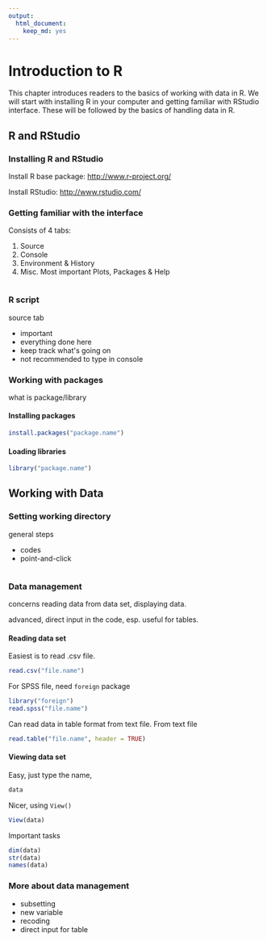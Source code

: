 ```yaml
---
output:
  html_document:
    keep_md: yes
---
```


# Introduction to R
This chapter introduces readers to the basics of working with data in R. We will start with installing R in your computer and getting familiar with RStudio interface. These will be followed by the basics of handling data in R.

## R and RStudio
### Installing R and RStudio
Install R base package: http://www.r-project.org/

Install RStudio: http://www.rstudio.com/

### Getting familiar with the interface
Consists of 4 tabs:

1. Source
2. Console
3. Environment & History
4. Misc. Most important Plots, Packages & Help
<img>

### R script
source tab

* important
* everything done here
* keep track what's going on
* not recommended to type in console

### Working with packages
what is package/library

#### Installing packages

```r
install.packages("package.name")
```

#### Loading libraries

```r
library("package.name")
```

## Working with Data
### Setting working directory
general steps

* codes
* point-and-click
<img>

### Data management
concerns reading data from data set, displaying data.

advanced, direct input in the code, esp. useful for tables.

#### Reading data set
Easiest is to read .csv file.

```r
read.csv("file.name")
```

For SPSS file, need `foreign` package

```r
library("foreign")
read.spss("file.name")
```

Can read data in table format from text file.
From text file

```r
read.table("file.name", header = TRUE)
```

#### Viewing data set
Easy, just type the name,

```r
data
```
Nicer, using `View()`

```r
View(data)
```
Important tasks

```r
dim(data)
str(data)
names(data)
```

### More about data management
* subsetting
* new variable
* recoding
* direct input for table
